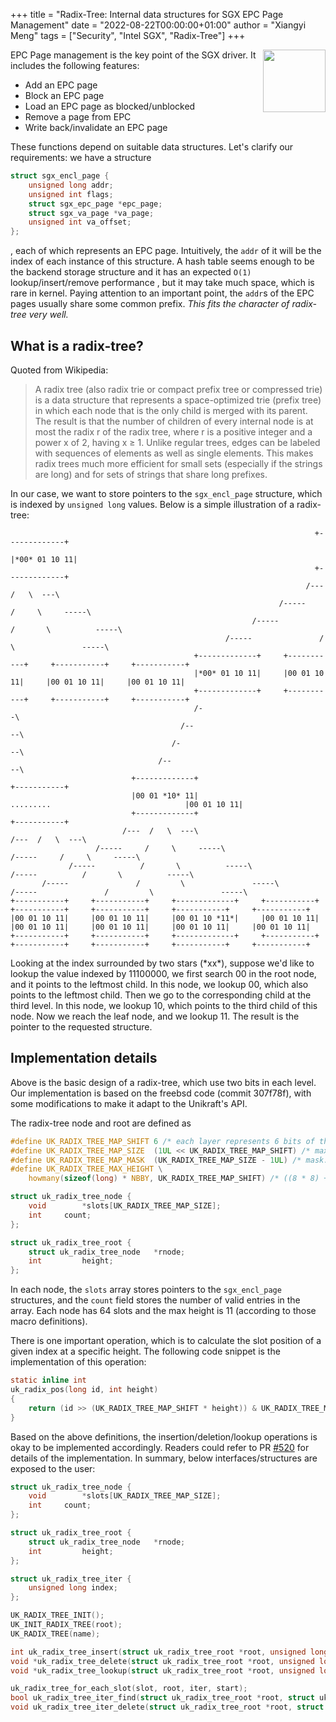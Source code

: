 +++
title = "Radix-Tree: Internal data structures for SGX EPC Page Management"
date = "2022-08-22T00:00:00+01:00"
author = "Xiangyi Meng"
tags = ["Security", "Intel SGX", "Radix-Tree"]
+++

<img width="100px" src="https://summerofcode.withgoogle.com/assets/media/gsoc-2022-badge.svg" align="right" />

EPC Page management is the key point of the SGX driver. 
It includes the following features:
- Add an EPC page
- Block an EPC page
- Load an EPC page as blocked/unblocked
- Remove a page from EPC
- Write back/invalidate an EPC page

These functions depend on suitable data structures. 
Let's clarify our requirements: we have a structure 
```c
struct sgx_encl_page {
	unsigned long addr;
	unsigned int flags;
	struct sgx_epc_page *epc_page;
	struct sgx_va_page *va_page;
	unsigned int va_offset;
};
```
, each of which represents an EPC page. 
Intuitively, the `addr` of it will be the index of each instance of this structure. 
A hash table seems enough to be the backend storage structure and it has an expected `O(1)` lookup/insert/remove performance , but it may take much space, which is rare in kernel. 
Paying attention to an important point, the `addr`s of the EPC pages usually share some common prefix. 
*This fits the character of radix-tree very well.*

## What is a radix-tree?
Quoted from Wikipedia:
> A radix tree (also radix trie or compact prefix tree or compressed trie) is a data structure that represents a space-optimized trie (prefix tree) in which each node that is the only child is merged with its parent. 
> The result is that the number of children of every internal node is at most the radix r of the radix tree, where r is a positive integer and a power x of 2, having x ≥ 1. 
> Unlike regular trees, edges can be labeled with sequences of elements as well as single elements. 
> This makes radix trees much more efficient for small sets (especially if the strings are long) and for sets of strings that share long prefixes.

In our case, we want to store pointers to the `sgx_encl_page` structure, which is indexed by `unsigned long` values. 
Below is a simple illustration of a radix-tree:
```text
                                                                    +-------------+
                                                                    |*00* 01 10 11|
                                                                    +-------------+
                                                                  /---  /   \  ---\
                                                            /-----     /     \     -----\
                                                      /-----          /       \          -----\
                                                /-----               /         \               -----\
                                         +-------------+     +-----------+     +-----------+     +-----------+
                                         |*00* 01 10 11|     |00 01 10 11|     |00 01 10 11|     |00 01 10 11|
                                         +-------------+     +-----------+     +-----------+     +-----------+
                                         /-                                                              -\
                                      /--                                                                  --\
                                    /-                                                                        --\
                                 /--                                                                             --\
                           +-------------+                                                                     +-----------+
                           |00 01 *10* 11|                              .........                              |00 01 10 11|
                           +-------------+                                                                     +-----------+
                         /---  /   \  ---\                                                                 /---  /   \  ---\
                   /-----     /     \     -----\                                                     /-----     /     \     -----\
             /-----          /       \          -----\                                         /-----          /       \          -----\
       /-----               /         \               -----\                             /-----               /         \               -----\
+-----------+     +-----------+     +-------------+     +-----------+               +-----------+     +-----------+     +-----------+     +-----------+
|00 01 10 11|     |00 01 10 11|     |00 01 10 *11*|     |00 01 10 11|               |00 01 10 11|     |00 01 10 11|     |00 01 10 11|     |00 01 10 11|
+-----------+     +-----------+     +-------------+     +-----------+               +-----------+     +-----------+     +-----------+     +-----------+
```

Looking at the index surrounded by two stars (\*xx\*), suppose we'd like to lookup the value indexed by 11100000, we first search 00 in the root node, and it points to the leftmost child. 
In this node, we lookup 00, which also points to the leftmost child. 
Then we go to the corresponding child at the third level. 
In this node, we lookup 10, which points to the third child of this node. 
Now we reach the leaf node, and we lookup 11. 
The result is the pointer to the requested structure.

## Implementation details
Above is the basic design of a radix-tree, which use two bits in each level. 
Our implementation is based on the freebsd code (commit 307f78f), with some modifications to make it adapt to the Unikraft's API.

The radix-tree node and root are defined as
```c
#define	UK_RADIX_TREE_MAP_SHIFT	6 /* each layer represents 6 bits of the index */
#define	UK_RADIX_TREE_MAP_SIZE	(1UL << UK_RADIX_TREE_MAP_SHIFT) /* max number of child nodes: 2^6 = 64 1000000 */
#define	UK_RADIX_TREE_MAP_MASK	(UK_RADIX_TREE_MAP_SIZE - 1UL) /* mask: 2^6 - 1 = 63 111111 */
#define	UK_RADIX_TREE_MAX_HEIGHT \
	howmany(sizeof(long) * NBBY, UK_RADIX_TREE_MAP_SHIFT) /* ((8 * 8) + 5) / 6 = 11 */

struct uk_radix_tree_node {
	void		*slots[UK_RADIX_TREE_MAP_SIZE];
	int		count;
};

struct uk_radix_tree_root {
	struct uk_radix_tree_node	*rnode;
	int			height;
};
```
In each node, the `slots` array stores pointers to the `sgx_encl_page` structures, and the `count` field stores the number of valid entries in the array. 
Each node has 64 slots and the max height is 11 (according to those macro definitions).

There is one important operation, which is to calculate the slot position of a given index at a specific height. 
The following code snippet is the implementation of this operation:
```c
static inline int
uk_radix_pos(long id, int height)
{
	return (id >> (UK_RADIX_TREE_MAP_SHIFT * height)) & UK_RADIX_TREE_MAP_MASK;
}
```
Based on the above definitions, the insertion/deletion/lookup operations is okay to be implemented accordingly. 
Readers could refer to PR [#520](https://github.com/unikraft/unikraft/pull/520) for details of the implementation. 
In summary, below interfaces/structures are exposed to the user:
```c
struct uk_radix_tree_node {
	void		*slots[UK_RADIX_TREE_MAP_SIZE];
	int		count;
};

struct uk_radix_tree_root {
	struct uk_radix_tree_node	*rnode;
	int			height;
};

struct uk_radix_tree_iter {
	unsigned long index;
};

UK_RADIX_TREE_INIT();
UK_INIT_RADIX_TREE(root);
UK_RADIX_TREE(name);

int uk_radix_tree_insert(struct uk_radix_tree_root *root, unsigned long index, void *item);
void *uk_radix_tree_delete(struct uk_radix_tree_root *root, unsigned long index);
void *uk_radix_tree_lookup(struct uk_radix_tree_root *root, unsigned long index);

uk_radix_tree_for_each_slot(slot, root, iter, start);
bool uk_radix_tree_iter_find(struct uk_radix_tree_root *root, struct uk_radix_tree_iter *iter, void ***pppslot);
void uk_radix_tree_iter_delete(struct uk_radix_tree_root *root, struct uk_radix_tree_iter *iter, void **slot);
```